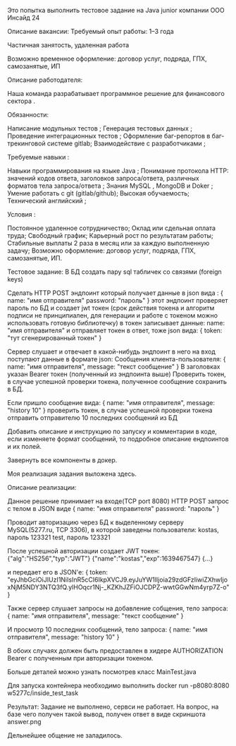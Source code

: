 Это попытка выполнить тестовое задание на Java junior компании OOO Инсайд 24 




Описание вакансии:
Требуемый опыт работы: 1–3 года

Частичная занятость, удаленная работа

Возможно временное оформление: договор услуг, подряда, ГПХ, самозанятые, ИП

Описание работодателя:

Наша команда разрабатывает программное решение для финансового сектора .

Обязанности:

Написание модульных тестов ;
Генерация тестовых данных ;
Проведение интеграционных тестов ;
Оформление баг-репортов в баг-трекинговой системе gitlab;
Взаимодействие с разработчиками ;

Требуемые навыки :

Навыки программирования на языке Java ;
Понимание протокола HTTP: значений кодов ответа, заголовков запроса/ответа, различных форматов тела запроса/ответа ;
Знания MySQL , MongoDB и Doker ;
Умение работать с git (gitlab/github);
Высокая обучаемость;
Технический английский ;

Условия :

Постоянное удаленное сотрудничество;
Оклад или сдельная оплата труда;
Свободный график;
Карьерный рост по результатам работы;
Стабильные выплаты 2 раза в месяц или за каждую выполненную задачу;
Возможно оформление: договор услуг, подряда, ГПХ, самозанятые, ИП.





Тестовое задание:
В БД создать пару sql табличек со связями (foreign keys)

Сделать HTTP POST эндпоинт который получает данные в json вида :
{
   name: "имя отправителя"
   password: "пароль"
}
этот эндпоинт проверяет пароль по БД и создает jwt токен (срок действия токена и алгоритм подписи не принципиален, для генерации и работе с токеном можно использовать готовую библиотечку) в токен записывает данные: name: "имя отправителя"
и отправляет токен в ответ, тоже json вида:
{
   token: "тут сгенерированный токен"
}

Сервер слушает и отвечает в какой-нибудь эндпоинт в него на вход поступают данные в формате json:
Сообщения клиента-пользователя:
{
   name:       "имя отправителя",
   message:    "текст сообщение"
}
В заголовках указан Bearer токен (полученный из эндпоинта выше)
Проверить токен, в случае успешной проверки токена, полученное сообщение сохранить в БД.

Если пришло сообщение вида:
{
   name:       "имя отправителя",
   message:    "history 10"
}
проверить токен, в случае успешной проверки токена отправить отправителю 10 последних сообщений из БД

Добавить описание и инструкцию по запуску и комментарии в коде, если изменяете формат сообщений, то подробное описание ендпоинтов и их полей.

Завернуть все компоненты в докер.

Моя реализация задания выложена здесь.






Описание реализации:

Данное решение принимает на входе(TCP port 8080) HTTP POST запрос с телом в JSON виде
{
   name: "имя отправителя"
   password: "пароль"
}

Проводит авторизацию через БД к выделенному серверу MySQL(5277.ru, TCP 3306), в которой заведены пользователи:
kostas, пароль 123321
test, пароль 123321

После успешной авторизации создает JWT токен:
{"alg":"HS256","typ":"JWT"}
{"name":"kostas","exp":1639467547}
{...}

и передает его в JSON'е:
{
   token: "eyJhbGciOiJIUzI1NiIsInR5cCI6IkpXVCJ9.eyJuYW1lIjoia29zdGFzIiwiZXhwIjoxNjM5NDY3NTQ3fQ.ylHOqcr1Nj-_KZKhJZFiOJCDPZ-wwtGGwNm4yrp7Z-o"
}

Также сервер слушает запросы на добавление собщения, тело запроса:
{
   name:       "имя отправителя",
   message:    "текст сообщение"
}

И просмотр 10 последних сообщений, тело запроса:
{
   name:       "имя отправителя",
   message:    "history 10"
}

В обоих случаях должен быть предоставлен в хидере AUTHORIZATION Bearer с полученным при авторизации токеном.

Больше деталей можно узнать посмотрев класс MainTest.java


Для запуска контейнера необходимо выполнить docker run -p8080:8080 w5277c/inside_test_task





Результат:
Задание не выполнено, сервси не работает. На вопрос, на базе чего получен такой вывод, получен ответ в виде скриншота answer.png


Дельнейшее общение не заладилось.
